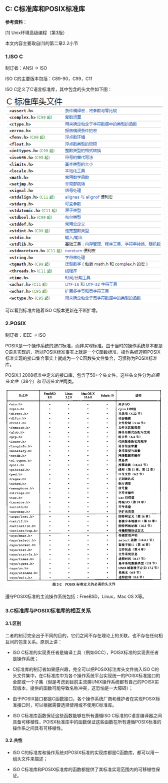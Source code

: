 ## C: C标准库和POSIX标准库

**参考资料**：

\[1\] Unix环境高级编程（第3版）

本文内容主要取自\[1\]的第二章2.2小节

### 1.ISO C

制订者：ANSI -> ISO

ISO C的主要版本包括：C89-90，C99，C11

ISO C定义了C语言标准库，其中包含的头文件如下图：

![](/assets/c015_001.PNG)

可以看到标准库随着ISO C版本更新在不断扩增。

### 2.POSIX

制订者：IEEE -> ISO

POSIX是一个操作系统的*接口*标准，而非*实现*标准。由于当时的操作系统基本都是C语言实现的，所以POSIX标准事实上就是一个C函数标准，操作系统遵照POSIX标准实现的接口集合事实上就成为一个C函数头文件集合，习惯称为POSIX标准库。

POSIX.1 2008标准中定义的接口库，包含了50+个头文件。这些头文件分为*必需头文件*（38个）和*可选头文件*两类。

![](/assets/c015_002.PNG)

遵守POSIX标准的主流操作系统包括：FreeBSD，Linux，Mac OS X等。

### 3.C标准库与POSIX标准库的相互关系

#### 3.1.区别

二者的制订完全出于不同的目的，它们之间不存在理论上的关联，也不存在任何相互间的包含关系。原则上讲：

* ISO C标准的实现责任者是编译工具（例如GCC），POISX标准的实现责任者是操作系统；

* C标准库的制订者如果感兴趣，完全可以把POSIX标注库头文件纳入ISO C的头文件集中，在C标准库中为各个操作系统平台实现统一的POISX标准接口的全部或一个子集（但是考虑到目前主流类UNIX操作系统都有自己的POISX实现版本，提供的函数可能导致名称冲突，这恐怕是一大障碍）；

* 由于POSIX接口都是C函数接口，各个操作系统厂商和维护者在实现POSIX标准接口时，可以根据需要选择使用或不使用C标准库。

* ISO C标准库函数保证这些函数能够在所有遵循ISO C标准的C语言编译器之间具备可移植性，POISX标准库中的函数保证这些函数在所有遵循POSIX标准的操作系之间具有可移植性。

#### 3.2.共性

* ISO C的标准库和操作系统对POSIX标准的实现库都是C函数库，都可以用一组头文件来描述；

* ISO C标准库和POSIX标准库的函数都提供了其标准实现范围内的可移植性保证。